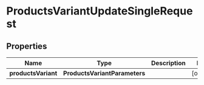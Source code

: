 

# ProductsVariantUpdateSingleRequest


## Properties

| Name | Type | Description | Notes |
|------------ | ------------- | ------------- | -------------|
|**productsVariant** | **ProductsVariantParameters** |  |  [optional] |



